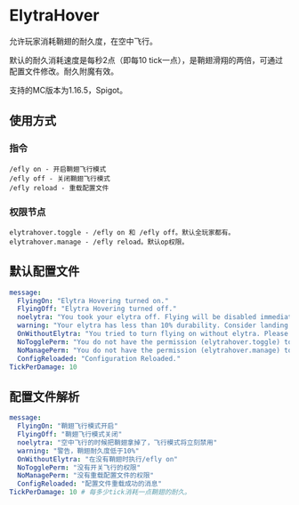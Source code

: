# ElytraHover
允许玩家消耗鞘翅的耐久度，在空中飞行。

默认的耐久消耗速度是每秒2点（即每10 tick一点），是鞘翅滑翔的两倍，可通过配置文件修改。耐久附魔有效。

支持的MC版本为1.16.5，Spigot。

## 使用方式
### 指令
```
/efly on - 开启鞘翅飞行模式
/efly off - 关闭鞘翅飞行模式
/efly reload - 重载配置文件
```
### 权限节点
```
elytrahover.toggle - /efly on 和 /efly off。默认全玩家都有。
elytrahover.manage - /efly reload。默认op权限。
```
## 默认配置文件
```yaml
message:
  FlyingOn: "Elytra Hovering turned on."
  FlyingOff: "Elytra Hovering turned off."
  noelytra: "You took your elytra off. Flying will be disabled immediately."
  warning: "Your elytra has less than 10% durability. Consider landing now."
  OnWithoutElytra: "You tried to turn flying on without elytra. Please wear the elytra before this command."
  NoTogglePerm: "You do not have the permission (elytrahover.toggle) to turn elytra hovering on or off"
  NoManagePerm: "You do not have the permission (elytrahover.manage) to manage settings."
  ConfigReloaded: "Configuration Reloaded."
TickPerDamage: 10
```

## 配置文件解析
```yaml
message:
  FlyingOn: "鞘翅飞行模式开启"
  FlyingOff: "鞘翅飞行模式关闭"
  noelytra: "空中飞行的时候把鞘翅拿掉了，飞行模式将立刻禁用"
  warning: "警告，鞘翅耐久度低于10%"
  OnWithoutElytra: "在没有鞘翅时执行/efly on"
  NoTogglePerm: "没有开关飞行的权限"
  NoManagePerm: "没有重载配置文件的权限"
  ConfigReloaded: "配置文件重载成功的消息"
TickPerDamage: 10 # 每多少tick消耗一点鞘翅的耐久。
```